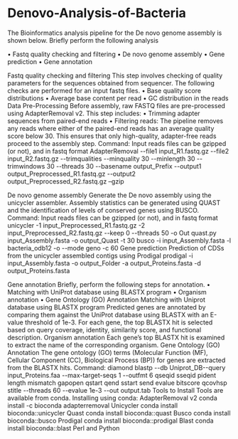 # Denovo-Analysis-of-Bacteria
The Bioinformatics analysis pipeline for the De novo genome assembly is shown below.
Briefly perform the following analysis

•	Fastq quality checking and filtering
•	De novo genome assembly
•	Gene prediction
•	Gene annotation

Fastq quality checking and filtering
This step involves checking of quality parameters for the sequences obtained from sequencer.
The following checks are performed for an input fastq files.
•	Base quality score distributions
•	Average base content per read
•	GC distribution in the reads
Data Pre-Processing
Before assembly, raw FASTQ files are pre-processed using AdapterRemoval v2. This step includes:
•	Trimming adapter sequences from paired-end reads 
•	Filtering reads: The pipeline removes any reads where either of the paired-end reads has an average quality score below 30.
This ensures that only high-quality, adapter-free reads proceed to the assembly step.
Command:
Input reads files can be gzipped (or not), and in fastq format
AdapterRemoval --file1 input_R1.fastq.gz --file2  input_R2.fastq.gz --trimqualities --minquality 30 --minlength 30 --trimwindows 30 --threads 30  --basename output_Prefix  --output1 output_Preprocessed_R1.fastq.gz --output2 output_Preprocessed_R2.fastq.gz –gzip

De novo genome assembly
Generate the De novo assembly using the unicycler assembler. 
Assembly statistics can be generated using QUAST and the identification of  levels of conserved genes using BUSCO.
Command:
Input reads files can be gzipped (or not), and in fastq format
unicycler -1 input_Preprocessed_R1.fastq.gz  -2  input_Preprocessed_R2.fastq.gz  --keep 0 --threads 50 -o Out
quast.py input_Assembly.fasta -o output_Quast -t 30
busco -i input_Assembly.fasta -l bacteria_odb12 -o   --mode geno -c 60
Gene prediction
Prediction of  CDSs from the unicycler assembled contigs using Prodigal
prodigal -i input_Assembly.fasta -o output_Folder  -a output_Proteins.fasta -d output_Proteins.fasta

Gene annotation
Briefly, perform the following steps for annotation.
•	Matching with UniProt database using BLASTX program
•	Organism annotation
•	Gene Ontology (GO) Annotation
Matching with Uniprot database using BLASTX program
Predicted genes are annotated by comparing them against the UniProt database using BLASTX with an E-value threshold of 1e-3. For each gene, the top BLASTX hit is selected based on query coverage, identity, similarity score, and functional description.
Organism annotation
Each gene’s top BLASTX hit is examined to extract the name of the corresponding organism.
Gene Ontology (GO) Annotation
The gene ontology (GO) terms (Molecular Function (MF), Cellular Component (CC),
Biological Process (BP)) for genes are extracted from the BLASTX hits.
Command:
diamond blastp --db Uniprot_DB--query input_Proteins.faa --max-target-seqs 1 --outfmt 6 qseqid sseqid pident length mismatch gapopen qstart qend sstart send evalue bitscore qcovhsp stitle --threads 60 --evalue 1e-3 --out output.tab
Tools to Install
Tools are available from conda.
Installing using conda:
AdapterRemoval v2
conda install -c bioconda adapterremoval
Unicycler
conda install bioconda::unicycler
Quast
conda install bioconda::quast
Busco
conda install bioconda::busco
Prodigal
conda install bioconda::prodigal
Blast
conda install bioconda::blast
Perl and Python

